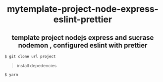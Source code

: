 <h1 align='center'> mytemplate-project-node-express-eslint-prettier </h1>
<h2 align='center'> template project nodejs express and sucrase nodemon , configured eslint with prettier</h2>

 `$ git clone url project`
  
  > install depedencies
  
 `$ yarn`

